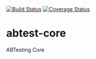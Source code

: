 [![Build Status](https://travis-ci.org/squarezw/abtest-core.svg)](https://travis-ci.org/squarezw/abtest-core)
[![Coverage Status](https://coveralls.io/repos/github/squarezw/abtest-core/badge.svg?branch=master)](https://coveralls.io/github/squarezw/abtest-core)

# abtest-core
ABTesting Core
